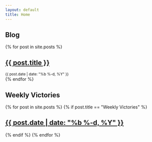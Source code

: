 ```yaml
---
layout: default
title: Home
---
```


## Blog

{% for post in site.posts %}
  <div class="post">
    <h2><a href="{{ post.url }}">{{ post.title }}</a></h2>
    <small>{{ post.date | date: "%b %-d, %Y" }}</small>
  </div>
{% endfor %}

## Weekly Victories

{% for post in site.posts %}
{% if post.title == "Weekly Victories" %}
<div class="post">
  <h2>
    <a href="{{ post.url }}">
      {{ post.date | date: "%b %-d, %Y" }}
    </a>
  </h2>
</div>
{% endif %}
{% endfor %}